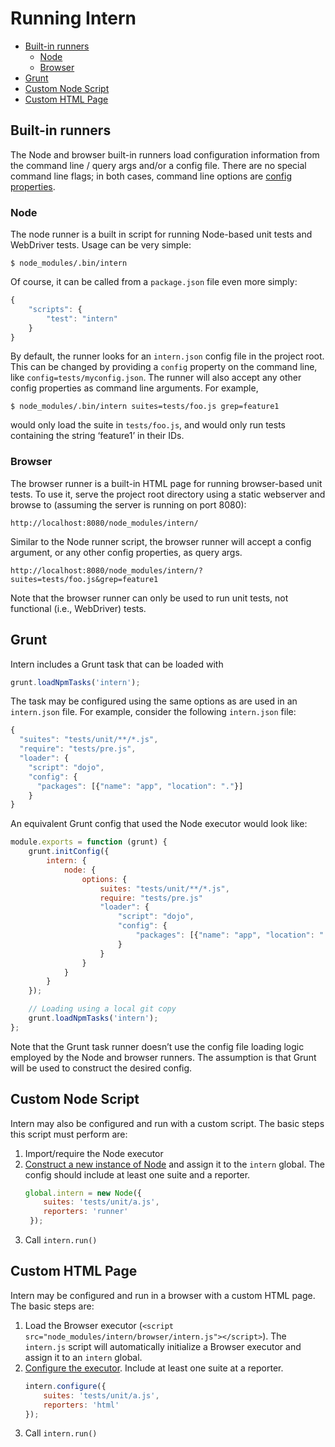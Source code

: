 # Running Intern

<!-- vim-markdown-toc GFM -->
* [Built-in runners](#built-in-runners)
    * [Node](#node)
    * [Browser](#browser)
* [Grunt](#grunt)
* [Custom Node Script](#custom-node-script)
* [Custom HTML Page](#custom-html-page)

<!-- vim-markdown-toc -->

## Built-in runners

The Node and browser built-in runners load configuration information from the command line / query args and/or a config file. There are no special command line flags; in both cases, command line options are [config properties](configuration.md#properties).

### Node

The node runner is a built in script for running Node-based unit tests and WebDriver tests. Usage can be very simple:

    $ node_modules/.bin/intern

Of course, it can be called from a `package.json` file even more simply:

```js
{
    "scripts": {
        "test": "intern"
    }
}
```

By default, the runner looks for an `intern.json` config file in the project root. This can be changed by providing a `config` property on the command line, like `config=tests/myconfig.json`. The runner will also accept any other config properties as command line arguments. For example,

    $ node_modules/.bin/intern suites=tests/foo.js grep=feature1

would only load the suite in `tests/foo.js`, and would only run tests containing the string ‘feature1’ in their IDs.

### Browser

The browser runner is a built-in HTML page for running browser-based unit tests. To use it, serve the project root directory using a static webserver and browse to (assuming the server is running on port 8080):

    http://localhost:8080/node_modules/intern/

Similar to the Node runner script, the browser runner will accept a config argument, or any other config properties, as query args.

    http://localhost:8080/node_modules/intern/?suites=tests/foo.js&grep=feature1

Note that the browser runner can only be used to run unit tests, not functional (i.e., WebDriver) tests.

## Grunt

Intern includes a Grunt task that can be loaded with

```js
grunt.loadNpmTasks('intern');
```

The task may be configured using the same options as are used in an `intern.json` file. For example, consider the following `intern.json` file:

```js
{
  "suites": "tests/unit/**/*.js",
  "require": "tests/pre.js",
  "loader": {
    "script": "dojo",
    "config": {
      "packages": [{"name": "app", "location": "."}]
    }
}
```

An equivalent Grunt config that used the Node executor would look like:

```js
module.exports = function (grunt) {
    grunt.initConfig({
        intern: {
            node: {
                options: {
                    suites: "tests/unit/**/*.js",
                    require: "tests/pre.js"
                    "loader": {
                        "script": "dojo",
                        "config": {
                            "packages": [{"name": "app", "location": "."}]
                        }
                    }
                }
            }
        }
    });

    // Loading using a local git copy
    grunt.loadNpmTasks('intern');
};
```

Note that the Grunt task runner doesn’t use the config file loading logic employed by the Node and browser runners. The assumption is that Grunt will be used to construct the desired config.

## Custom Node Script

Intern may also be configured and run with a custom script. The basic steps this script must perform are:

1. Import/require the Node executor
2. [Construct a new instance of Node](configuration.md#programmatically) and assign it to the `intern` global. The
   config should include at least one suite and a reporter.
   ```js
   global.intern = new Node({
       suites: 'tests/unit/a.js',
       reporters: 'runner'
    });
    ```
3. Call `intern.run()`

## Custom HTML Page

Intern may be configured and run in a browser with a custom HTML page. The basic steps are:

1. Load the Browser executor (`<script src="node_modules/intern/browser/intern.js"></script>`). The `intern.js` script will automatically initialize a Browser executor and assign it to an `intern` global.
2. [Configure the executor](configuration.md#programmatically). Include at least one suite at a reporter.
   ```js
   intern.configure({
       suites: 'tests/unit/a.js',
       reporters: 'html'
   });
    ```
3. Call `intern.run()`
